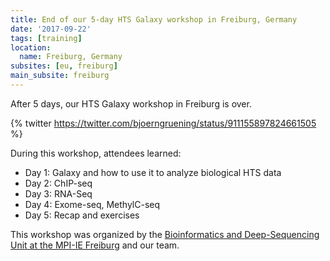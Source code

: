 ```yaml
---
title: End of our 5-day HTS Galaxy workshop in Freiburg, Germany
date: '2017-09-22'
tags: [training]
location:
  name: Freiburg, Germany
subsites: [eu, freiburg]
main_subsite: freiburg
---
```


After 5 days, our HTS Galaxy workshop in Freiburg is over.

{% twitter https://twitter.com/bjoerngruening/status/911155897824661505 %}

During this workshop, attendees learned:

- Day 1: Galaxy and how to use it to analyze biological HTS data
- Day 2: ChIP-seq
- Day 3: RNA-Seq
- Day 4: Exome-seq, MethylC-seq
- Day 5: Recap and exercises

This workshop was organized by the [Bioinformatics and Deep-Sequencing Unit at the MPI-IE Freiburg](https://www.ie-freiburg.mpg.de/bioinformaticsfac) and our team.

